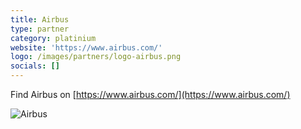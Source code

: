 ```yaml
---
title: Airbus
type: partner
category: platinium
website: 'https://www.airbus.com/'
logo: /images/partners/logo-airbus.png
socials: []
---
```


Find Airbus on [https://www.airbus.com/](https://www.airbus.com/)

![Airbus](/images/partners/logo-airbus.png)

